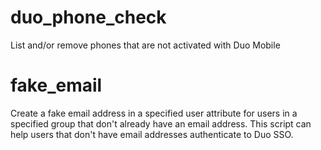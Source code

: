 # duo_phone_check
List and/or remove phones that are not activated with Duo Mobile

# fake_email
Create a fake email address in a specified user attribute for users in a specified group that don't already have an email address. This script can help users that don't have email addresses authenticate to Duo SSO.
